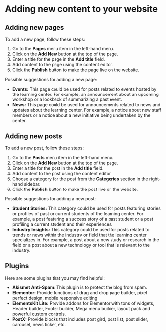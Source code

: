 # Adding new content to your website

## Adding new pages

To add a new page, follow these steps:

1. Go to the **Pages** menu item in the left-hand menu.
2. Click on the **Add New** button at the top of the page.
3. Enter a title for the page in the **Add title** field.
4. Add content to the page using the content editor.
5. Click the **Publish** button to make the page live on the website.

Possible suggestions for adding a new page:

* **Events:** This page could be used for posts related to events hosted by the learning center. For example, an announcement about an upcoming workshop or a lookback of summarizing a past event.
* **News:** This page could be used for announcements related to news and updates about the learning center. For example, a notice about new staff members or a notice about a new initiative being undertaken by the center.

## Adding new posts

To add a new post, follow these steps:

1. Go to the **Posts** menu item in the left-hand menu.
2. Click on the **Add New** button at the top of the page.
3. Enter a title for the post in the **Add title** field.
4. Add content to the post using the content editor.
5. Choose a category for the post from the **Categories** section in the right-hand sidebar.
6. Click the **Publish** button to make the post live on the website.

Possible suggestions for adding a new post:

* **Student Stories:** This category could be used for posts featuring stories or profiles of past or current students of the learning center. For example, a post featuring a success story of a past student or a post profiling a current student and their experiences.
* **Industry Insights:** This category could be used for posts related to trends or news within the industry or field that the learning center specializes in. For example, a post about a new study or research in the field or a post about a new technology or tool that is relevant to the industry.

## Plugins

Here are some plugins that you may find helpful:

* **Akismet Anti-Spam:** This plugin is to protect the blog from spam.
* **Elementor:** Provide functions of drag and drop page builder, pixel perfect design, mobile responsive editing
* **ElementsKit Lite:** Provide addons for Elementor with tons of widgets, Header builder, Footer builder, Mega menu builder, layout pack and powerful custom controls.
* **PostX:** Provide blocks that includes post gird, post list, post slider, carousel, news ticker, etc.
